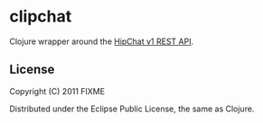 # clipchat

Clojure wrapper around the [HipChat v1 REST API](https://developer.atlassian.com/hipchat/guide/hipchat-rest-api).


## License

Copyright (C) 2011 FIXME

Distributed under the Eclipse Public License, the same as Clojure.
